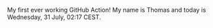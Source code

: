 My first ever working GitHub Action!
My name is Thomas and today is Wednesday, 31 July, 02:17 CEST. 
